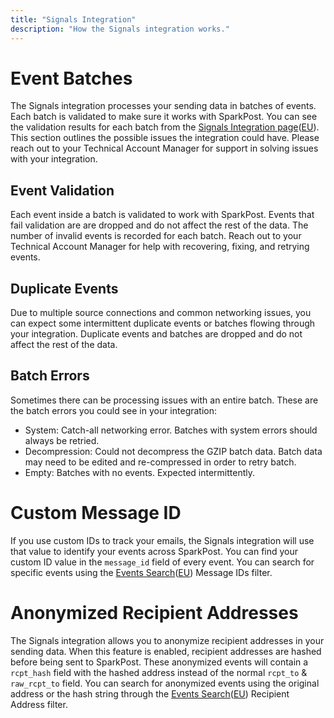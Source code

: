 ```yaml
---
title: "Signals Integration"
description: "How the Signals integration works."
---
```


# Event Batches

The Signals integration processes your sending data in batches of events. Each batch is validated to make sure it works with SparkPost. You can see the validation results for each batch from the [Signals Integration page](https://app.sparkpost.com/signals/integration)([EU](https://app.eu.sparkpost.com/signals/integration)). This section outlines the possible issues the integration could have. Please reach out to your Technical Account Manager for support in solving issues with your integration.

## Event Validation
Each event inside a batch is validated to work with SparkPost. Events that fail validation are are dropped and do not affect the rest of the data. The number of invalid events is recorded for each batch. Reach out to your Technical Account Manager for help with recovering, fixing, and retrying events.

## Duplicate Events
Due to multiple source connections and common networking issues, you can expect some intermittent duplicate events or batches flowing through your integration. Duplicate events and batches are dropped and do not affect the rest of the data.

## Batch Errors
Sometimes there can be processing issues with an entire batch. These are the batch errors you could see in your integration:
* System: Catch-all networking error. Batches with system errors should always be retried.
* Decompression: Could not decompress the GZIP batch data. Batch data may need to be edited and re-compressed in order to retry batch.
* Empty: Batches with no events. Expected intermittently.

# Custom Message ID

If you use custom IDs to track your emails, the Signals integration will use that value to identify your events across SparkPost. You can find your custom ID value in the `message_id` field of every event. You can search for specific events using the [Events Search](https://app.sparkpost.com/reports/message-events)([EU](https://app.eu.sparkpost.com/reports/message-events)) Message IDs filter.

# Anonymized Recipient Addresses

The Signals integration allows you to anonymize recipient addresses in your sending data. When this feature is enabled, recipient addresses are hashed before being sent to SparkPost. These anonymized events will contain a `rcpt_hash` field with the hashed address instead of the normal `rcpt_to` & `raw_rcpt_to` field. You can search for anonymized events using the original address or the hash string through the [Events Search](https://app.sparkpost.com/reports/message-events)([EU](https://app.eu.sparkpost.com/reports/message-events)) Recipient Address filter.
